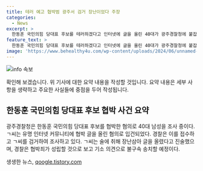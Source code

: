 ```yaml
---
title: 테러 예고 협박범 광주서 검거 장난이었다 주장
categories:
  - News
excerpt: >
  한동훈 국민의힘 당대표 후보를 테러하겠다고 인터넷에 글을 올린 40대가 광주경찰청에 붙잡혔다. ㄱ씨는 유명 인터넷 커뮤니티에 협박글을 올린 혐의로 입건된 것으로, 경찰은 이를 신고받고 IP 주소를 추적하여 검거했다. ㄱ씨는 술에 취한 상태에서 장난삼아 글을 올렸다고 주장했지만, 경찰은 협박죄가 성립할 것으로 보고 기소의견으로 불구속 송치할 예정이다.
feature_text: >
  한동훈 국민의힘 당대표 후보를 테러하겠다고 인터넷에 글을 올린 40대가 광주경찰청에 붙잡혔다. ㄱ씨는 유명 인터넷 커뮤니티에 협박글을 올린 혐의로 입건된 것으로, 경찰은 이를 신고받고 IP 주소를 추적하여 검거했다. ㄱ씨는 술에 취한 상태에서 장난삼아 글을 올렸다고 주장했지만, 경찰은 협박죄가 성립할 것으로 보고 기소의견으로 불구속 송치할 예정이다.
image: 'https://www.behealthy4u.com/wp-content/uploads/2024/06/unnamed-file.png'
---
```


<p><img src="https://www.behealthy4u.com/wp-content/uploads/2024/06/unnamed-file.png" alt="info 속보" /></p>

<p>확인해 보겠습니다. 위 기사에 대한 요약 내용을 작성할 것입니다. 요약 내용은 세부 사항을 생략하고 주요한 사실들에 중점을 두어 작성됩니다.</p>

<h2 data-ke-size="size26">한동훈 국민의힘 당대표 후보 협박 사건 요약</h2>

<p data-ke-size="size16">광주경찰청은 한동훈 국민의힘 당대표 후보를 협박한 혐의로 40대 남성을 조사 중이다. ㄱ씨는 유명 인터넷 커뮤니티에 협박 글을 올린 혐의로 입건되었다. 경찰은 이를 접수하고 ㄱ씨를 검거하여 조사하고 있다. ㄱ씨는 술에 취해 장난삼아 글을 올렸다고 진술했으며, 경찰은 협박죄가 성립할 것으로 보고 기소 의견으로 불구속 송치할 예정이다.</p>
생생한 뉴스, <a href="https://qoogle.tistory.com" rel="dofollow">qoogle.tistory.com</a>


